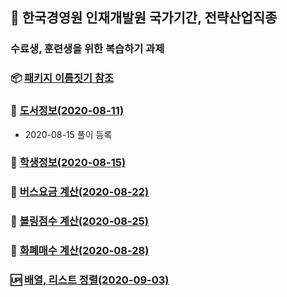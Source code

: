 ## :train:  한국경영원 인재개발원 국가기간, 전략산업직종
### 수료생, 훈련생을 위한 복습하기 과제

### :package: [패키지 이름짓기 참조](https://github.com/callor/Biz_HomeWork/blob/master/%ED%8C%A8%ED%82%A4%EC%A7%80_%EC%9D%B4%EB%A6%84%EC%A7%93%EA%B8%B0.md)

### :bear: [도서정보(2020-08-11)](https://github.com/callor/Biz_HomeWork/tree/master/Java_HomeWork_001)
* 2020-08-15 풀이 등록

### :water_buffalo: [학생정보(2020-08-15)](https://github.com/callor/Biz_HomeWork/tree/master/Java_HomeWork_002)

### :snail: [버스요금 계산(2020-08-22)](https://github.com/callor/Biz_HomeWork/tree/master/Java_HomeWork_003)

### :bowling: [볼링점수 계산(2020-08-25)](https://github.com/callor/Biz_HomeWork/tree/master/Java_HomeWork_004)

### :newspaper: [화폐매수 계산(2020-08-28)](https://github.com/callor/Biz_HomeWork/tree/master/Java_HomeWork_005)

### :up: [배열, 리스트 정렬(2020-09-03)](https://github.com/callor/Biz_HomeWork/tree/master/java_HomeWork_006)